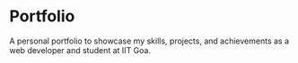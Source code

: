 # Portfolio
A personal portfolio to showcase my skills, projects, and achievements as a web developer and student at IIT Goa.
